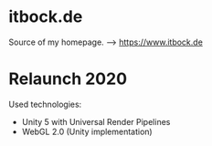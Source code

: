 # itbock.de
Source of my homepage. --> https://www.itbock.de

# Relaunch 2020
Used technologies:
* Unity 5 with Universal Render Pipelines
* WebGL 2.0 (Unity implementation)